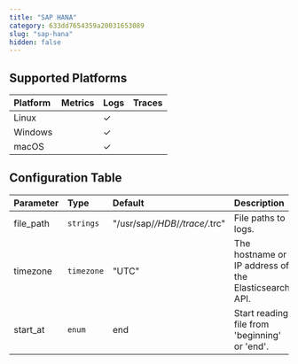 ```yaml
---
title: "SAP HANA"
category: 633dd7654359a20031653089
slug: "sap-hana"
hidden: false
---
```

## Supported Platforms

| Platform | Metrics | Logs | Traces |
| :------- | :------ | :--- | :----- |
| Linux    |         | ✓    |        |
| Windows  |         | ✓    |        |
| macOS    |         | ✓    |        |

## Configuration Table

| Parameter | Type       | Default                         | Description                                          |
| :-------- | :--------- | :------------------------------ | :--------------------------------------------------- |
| file_path | `strings`  | "/usr/sap/_/HDB_/_/trace/_.trc" | File paths to logs.                                  |
| timezone  | `timezone` | "UTC"                           | The hostname or IP address of the Elasticsearch API. |
| start_at  | `enum`     | end                             | Start reading file from 'beginning' or 'end'.        |